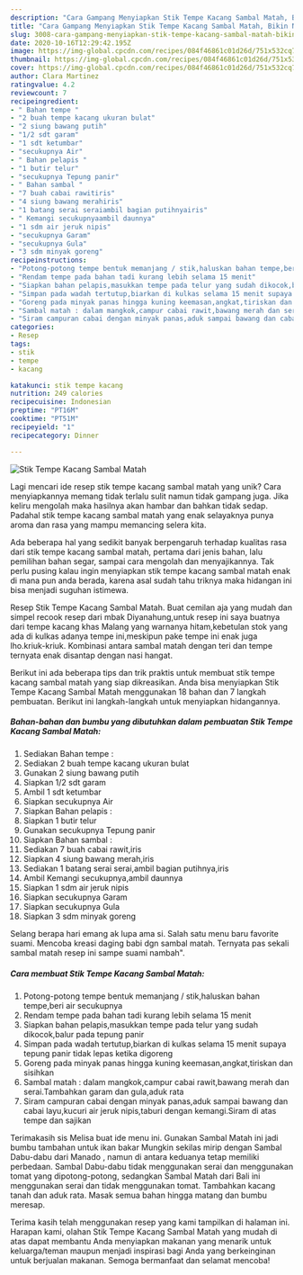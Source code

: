 ```yaml
---
description: "Cara Gampang Menyiapkan Stik Tempe Kacang Sambal Matah, Bikin Ngiler"
title: "Cara Gampang Menyiapkan Stik Tempe Kacang Sambal Matah, Bikin Ngiler"
slug: 3008-cara-gampang-menyiapkan-stik-tempe-kacang-sambal-matah-bikin-ngiler
date: 2020-10-16T12:29:42.195Z
image: https://img-global.cpcdn.com/recipes/084f46861c01d26d/751x532cq70/stik-tempe-kacang-sambal-matah-foto-resep-utama.jpg
thumbnail: https://img-global.cpcdn.com/recipes/084f46861c01d26d/751x532cq70/stik-tempe-kacang-sambal-matah-foto-resep-utama.jpg
cover: https://img-global.cpcdn.com/recipes/084f46861c01d26d/751x532cq70/stik-tempe-kacang-sambal-matah-foto-resep-utama.jpg
author: Clara Martinez
ratingvalue: 4.2
reviewcount: 7
recipeingredient:
- " Bahan tempe "
- "2 buah tempe kacang ukuran bulat"
- "2 siung bawang putih"
- "1/2 sdt garam"
- "1 sdt ketumbar"
- "secukupnya Air"
- " Bahan pelapis "
- "1 butir telur"
- "secukupnya Tepung panir"
- " Bahan sambal "
- "7 buah cabai rawitiris"
- "4 siung bawang merahiris"
- "1 batang serai seraiambil bagian putihnyairis"
- " Kemangi secukupnyaambil daunnya"
- "1 sdm air jeruk nipis"
- "secukupnya Garam"
- "secukupnya Gula"
- "3 sdm minyak goreng"
recipeinstructions:
- "Potong-potong tempe bentuk memanjang / stik,haluskan bahan tempe,beri air secukupnya"
- "Rendam tempe pada bahan tadi kurang lebih selama 15 menit"
- "Siapkan bahan pelapis,masukkan tempe pada telur yang sudah dikocok,balur pada tepung panir"
- "Simpan pada wadah tertutup,biarkan di kulkas selama 15 menit supaya tepung panir tidak lepas ketika digoreng"
- "Goreng pada minyak panas hingga kuning keemasan,angkat,tiriskan dan sisihkan"
- "Sambal matah : dalam mangkok,campur cabai rawit,bawang merah dan serai.Tambahkan garam dan gula,aduk rata"
- "Siram campuran cabai dengan minyak panas,aduk sampai bawang dan cabai layu,kucuri air jeruk nipis,taburi dengan kemangi.Siram di atas tempe dan sajikan"
categories:
- Resep
tags:
- stik
- tempe
- kacang

katakunci: stik tempe kacang 
nutrition: 249 calories
recipecuisine: Indonesian
preptime: "PT16M"
cooktime: "PT51M"
recipeyield: "1"
recipecategory: Dinner

---
```



![Stik Tempe Kacang Sambal Matah](https://img-global.cpcdn.com/recipes/084f46861c01d26d/751x532cq70/stik-tempe-kacang-sambal-matah-foto-resep-utama.jpg)

Lagi mencari ide resep stik tempe kacang sambal matah yang unik? Cara menyiapkannya memang tidak terlalu sulit namun tidak gampang juga. Jika keliru mengolah maka hasilnya akan hambar dan bahkan tidak sedap. Padahal stik tempe kacang sambal matah yang enak selayaknya punya aroma dan rasa yang mampu memancing selera kita.

Ada beberapa hal yang sedikit banyak berpengaruh terhadap kualitas rasa dari stik tempe kacang sambal matah, pertama dari jenis bahan, lalu pemilihan bahan segar, sampai cara mengolah dan menyajikannya. Tak perlu pusing kalau ingin menyiapkan stik tempe kacang sambal matah enak di mana pun anda berada, karena asal sudah tahu triknya maka hidangan ini bisa menjadi suguhan istimewa.

Resep Stik Tempe Kacang Sambal Matah. Buat cemilan aja yang mudah dan simpel recook resep dari mbak Diyanahung,untuk resep ini saya buatnya dari tempe kacang khas Malang yang warnanya hitam,kebetulan stok yang ada di kulkas adanya tempe ini,meskipun pake tempe ini enak juga lho.kriuk-kriuk. Kombinasi antara sambal matah dengan teri dan tempe ternyata enak disantap dengan nasi hangat.


Berikut ini ada beberapa tips dan trik praktis untuk membuat stik tempe kacang sambal matah yang siap dikreasikan. Anda bisa menyiapkan Stik Tempe Kacang Sambal Matah menggunakan 18 bahan dan 7 langkah pembuatan. Berikut ini langkah-langkah untuk menyiapkan hidangannya.

<!--inarticleads1-->

##### Bahan-bahan dan bumbu yang dibutuhkan dalam pembuatan Stik Tempe Kacang Sambal Matah:

1. Sediakan  Bahan tempe :
1. Sediakan 2 buah tempe kacang ukuran bulat
1. Gunakan 2 siung bawang putih
1. Siapkan 1/2 sdt garam
1. Ambil 1 sdt ketumbar
1. Siapkan secukupnya Air
1. Siapkan  Bahan pelapis :
1. Siapkan 1 butir telur
1. Gunakan secukupnya Tepung panir
1. Siapkan  Bahan sambal :
1. Sediakan 7 buah cabai rawit,iris
1. Siapkan 4 siung bawang merah,iris
1. Sediakan 1 batang serai serai,ambil bagian putihnya,iris
1. Ambil  Kemangi secukupnya,ambil daunnya
1. Siapkan 1 sdm air jeruk nipis
1. Siapkan secukupnya Garam
1. Siapkan secukupnya Gula
1. Siapkan 3 sdm minyak goreng


Selang berapa hari emang ak lupa ama si. Salah satu menu baru favorite suami. Mencoba kreasi daging babi dgn sambal matah. Ternyata pas sekali sambal matah resep ini sampe suami nambah&#34;. 

<!--inarticleads2-->

##### Cara membuat Stik Tempe Kacang Sambal Matah:

1. Potong-potong tempe bentuk memanjang / stik,haluskan bahan tempe,beri air secukupnya
1. Rendam tempe pada bahan tadi kurang lebih selama 15 menit
1. Siapkan bahan pelapis,masukkan tempe pada telur yang sudah dikocok,balur pada tepung panir
1. Simpan pada wadah tertutup,biarkan di kulkas selama 15 menit supaya tepung panir tidak lepas ketika digoreng
1. Goreng pada minyak panas hingga kuning keemasan,angkat,tiriskan dan sisihkan
1. Sambal matah : dalam mangkok,campur cabai rawit,bawang merah dan serai.Tambahkan garam dan gula,aduk rata
1. Siram campuran cabai dengan minyak panas,aduk sampai bawang dan cabai layu,kucuri air jeruk nipis,taburi dengan kemangi.Siram di atas tempe dan sajikan


Terimakasih sis Melisa buat ide menu ini. Gunakan Sambal Matah ini jadi bumbu tambahan untuk ikan bakar Mungkin sekilas mirip dengan Sambal Dabu-dabu dari Manado , namun di antara keduanya tetap memiliki perbedaan. Sambal Dabu-dabu tidak menggunakan serai dan menggunakan tomat yang dipotong-potong, sedangkan Sambal Matah dari Bali ini menggunakan serai dan tidak menggunakan tomat. Tambahkan kacang tanah dan aduk rata. Masak semua bahan hingga matang dan bumbu meresap. 

Terima kasih telah menggunakan resep yang kami tampilkan di halaman ini. Harapan kami, olahan Stik Tempe Kacang Sambal Matah yang mudah di atas dapat membantu Anda menyiapkan makanan yang menarik untuk keluarga/teman maupun menjadi inspirasi bagi Anda yang berkeinginan untuk berjualan makanan. Semoga bermanfaat dan selamat mencoba!
